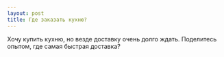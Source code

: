 ```yaml
---
layout: post 
title: Где заказать кухню? 
--- 
```

Хочу купить кухню, но везде доставку очень долго ждать. Поделитесь опытом, где самая быстрая доставка?